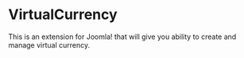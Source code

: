 VirtualCurrency
===============

This is an extension for Joomla! that will give you ability to create and manage virtual currency.